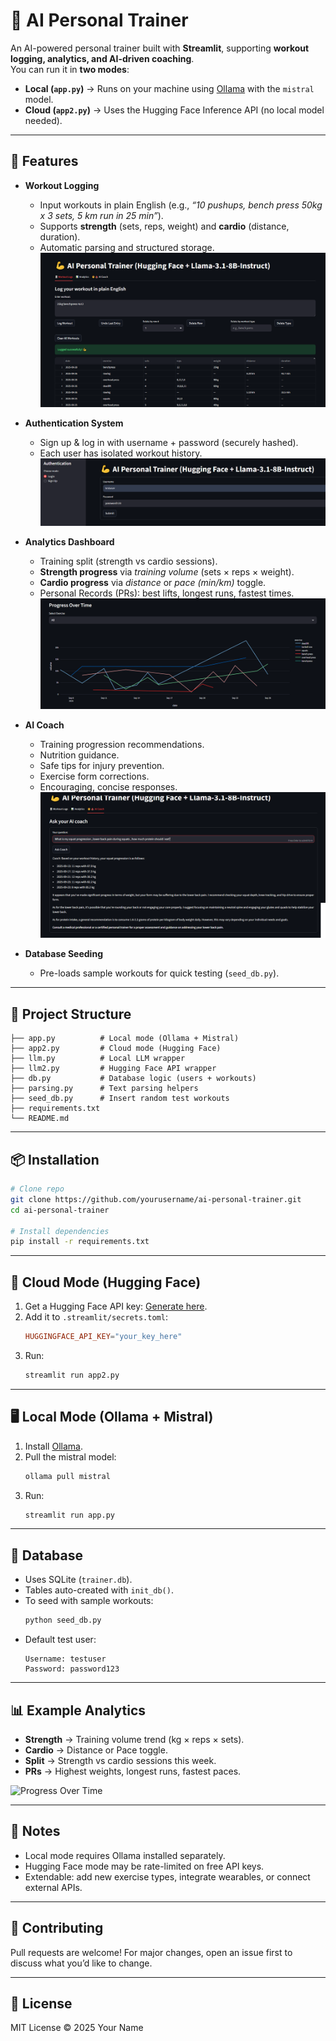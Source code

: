 
# 💪 AI Personal Trainer

An AI-powered personal trainer built with **Streamlit**, supporting **workout logging, analytics, and AI-driven coaching**.  
You can run it in **two modes**:
- **Local (`app.py`)** → Runs on your machine using [Ollama](https://ollama.ai) with the `mistral` model.  
- **Cloud (`app2.py`)** → Uses the Hugging Face Inference API (no local model needed).  

---

## 🚀 Features
- **Workout Logging**  
  - Input workouts in plain English (e.g., *“10 pushups, bench press 50kg x 3 sets, 5 km run in 25 min”*).  
  - Supports **strength** (sets, reps, weight) and **cardio** (distance, duration).  
  - Automatic parsing and structured storage.  
  ![Workout Logging](assets/workout_logging.png)

- **Authentication System**  
  - Sign up & log in with username + password (securely hashed).  
  - Each user has isolated workout history.  
  ![Login](assets/login.png)

- **Analytics Dashboard**  
  - Training split (strength vs cardio sessions).  
  - **Strength progress** via *training volume* (sets × reps × weight).  
  - **Cardio progress** via *distance* or *pace (min/km)* toggle.  
  - Personal Records (PRs): best lifts, longest runs, fastest times.  
  ![Analytics](assets/analytics.png)

- **AI Coach**  
  - Training progression recommendations.  
  - Nutrition guidance.  
  - Safe tips for injury prevention.  
  - Exercise form corrections.  
  - Encouraging, concise responses.  
  ![AI Coach](assets/ai_coach.png)

- **Database Seeding**  
  - Pre-loads sample workouts for quick testing (`seed_db.py`).  

---

## 📂 Project Structure
```
├── app.py          # Local mode (Ollama + Mistral)
├── app2.py         # Cloud mode (Hugging Face)
├── llm.py          # Local LLM wrapper
├── llm2.py         # Hugging Face API wrapper
├── db.py           # Database logic (users + workouts)
├── parsing.py      # Text parsing helpers
├── seed_db.py      # Insert random test workouts
├── requirements.txt
└── README.md
```

---

## 📦 Installation
```bash
# Clone repo
git clone https://github.com/yourusername/ai-personal-trainer.git
cd ai-personal-trainer

# Install dependencies
pip install -r requirements.txt
```

---

## 🔑 Cloud Mode (Hugging Face)
1. Get a Hugging Face API key: [Generate here](https://huggingface.co/settings/tokens).  
2. Add it to `.streamlit/secrets.toml`:
   ```toml
   HUGGINGFACE_API_KEY="your_key_here"
   ```
3. Run:
   ```bash
   streamlit run app2.py
   ```

---

## 🖥️ Local Mode (Ollama + Mistral)
1. Install [Ollama](https://ollama.ai).  
2. Pull the mistral model:
   ```bash
   ollama pull mistral
   ```
3. Run:
   ```bash
   streamlit run app.py
   ```

---

## 🔧 Database
- Uses SQLite (`trainer.db`).  
- Tables auto-created with `init_db()`.  
- To seed with sample workouts:
  ```bash
  python seed_db.py
  ```
- Default test user:
  ```
  Username: testuser
  Password: password123
  ```

---

## 📊 Example Analytics
- **Strength** → Training volume trend (kg × reps × sets).  
- **Cardio** → Distance or Pace toggle.  
- **Split** → Strength vs cardio sessions this week.  
- **PRs** → Highest weights, longest runs, fastest paces.  

![Progress Over Time](assets/progress.png)

---

## 🙌 Notes
- Local mode requires Ollama installed separately.  
- Hugging Face mode may be rate-limited on free API keys.  
- Extendable: add new exercise types, integrate wearables, or connect external APIs.  

---

## 🤝 Contributing
Pull requests are welcome! For major changes, open an issue first to discuss what you’d like to change.  

---

## 📜 License
MIT License © 2025 Your Name  
